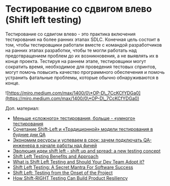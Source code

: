 # Тестирование со сдвигом влево (Shift left testing)

Тестирование со сдвигом влево - это практика включения тестирования на более ранних этапах SDLC. Конечная цель состоит в том, чтобы тестировщики работали вместе с командой разработчиков на ранних этапах разработки, чтобы те могли работать над предотвращением проблем до их возникновения, а не выявлять их в конце проекта. Тестируя на раннем этапе, тестировщики могут сократить время, необходимое для проведения тестовых спринтов, могут помочь повысить качество программного обеспечения и помочь устранить фатальные проблемы, которые обычно обнаруживаются в конце.

![https://miro.medium.com/max/1400/0\*OP-D\_7CcKCfYDGa0](https://miro.medium.com/max/1400/0\*OP-D\_7CcKCfYDGa0)

Доп. материал:

* [Меньше «сложного» тестирования, больше - «умного» тестирования](https://m.habr.com/ru/company/otus/blog/554638/)
* [Сочетание Shift-Left и «Традиционной» модели тестирования в будние дни QA](https://habr.com/ru/company/cian/blog/654067/)
* [Экономим ресурсы и успеваем в срок: зачем подключать QA-инженера в начале работы над фичей](https://habr.com/ru/post/543318/)
* [Эволюция идеи shift left - shift up and spread: a new testing concept](https://theqalead.com/topics/shift-up-and-spread-a-new-testing-concept-w-iman-benlekehal/)
* [Shift Left Testing Benefits and Approach](https://www.xenonstack.com/insights/shift-left-testing)
* [What is Shift Left Testing and Should Your Dev Team Adopt it?](https://hackernoon.com/what-is-shift-left-testing-and-should-your-dev-team-adopt-it)
* [Shift Left Testing: A Secret Mantra For Software Success](https://www.softwaretestinghelp.com/shift-left-testing-approach/)
* [Shift Left: Testing from the Onset of the Project](https://blog.gurock.com/shift-left/)
* [How Shift-RIGHT Testing Can Build Product Resiliency](https://hackernoon.com/how-shift-right-testing-can-build-product-resiliency)
